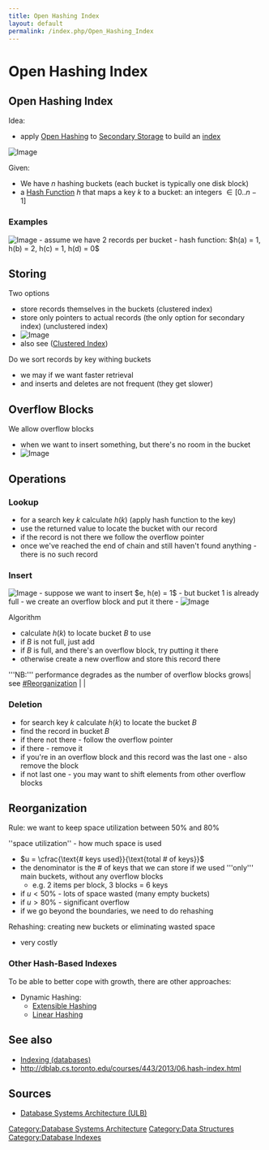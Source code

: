```yaml
---
title: Open Hashing Index
layout: default
permalink: /index.php/Open_Hashing_Index
---
```


# Open Hashing Index

## Open Hashing Index
Idea: 
- apply [Open Hashing](Hash_Tables) to [Secondary Storage](Secondary_Storage) to build an [index](Indexing_(databases))

<img src="https://raw.github.com/alexeygrigorev/wiki-figures/master/ulb/dbsa/ind/hash-idea.png" alt="Image">

Given:
- We have $n$ hashing buckets (each bucket is typically one disk block)
- a [Hash Function](Hash_Function) $h$ that maps a key $k$ to a bucket: an integers $\in [0 .. n - 1]$

### Examples
<img src="https://raw.github.com/alexeygrigorev/wiki-figures/master/ulb/dbsa/ind/hash-example.png" alt="Image">
- assume we have 2 records per bucket
- hash function: $h(a) = 1, h(b) = 2, h(c) = 1, h(d) = 0$


## Storing
Two options 
- store records themselves in the buckets (clustered index) 
- store only pointers to actual records (the only option for secondary index) (unclustered index)
- <img src="https://raw.github.com/alexeygrigorev/wiki-figures/master/ulb/dbsa/ind/hash-ways-to-store.png" alt="Image">
- also see ([Clustered Index](Indexing_(databases)#Clustered_Index))

Do we sort records by key withing buckets
- we may if we want faster retrieval
- and inserts and deletes are not frequent (they get slower)


## Overflow Blocks
We allow overflow blocks
- when we want to insert something, but there's no room in the bucket
- <img src="https://raw.github.com/alexeygrigorev/wiki-figures/master/ulb/dbsa/ind/hash-example-overflow.png" alt="Image">


## Operations
### Lookup
- for a search key $k$ calculate $h(k)$ (apply hash function to the key)
- use the returned value to locate the bucket with our record
- if the record is not there we follow the overflow pointer
- once we've reached the end of chain and still haven't found anything - there is no such record


### Insert
<img src="https://raw.github.com/alexeygrigorev/wiki-figures/master/ulb/dbsa/ind/hash-example.png" alt="Image">
- suppose we want to insert $e, h(e) = 1$
- but bucket 1 is already full 
- we create an overflow block and put it there 
- <img src="https://raw.github.com/alexeygrigorev/wiki-figures/master/ulb/dbsa/ind/hash-example-overflow.png" alt="Image">

Algorithm
- calculate $h(k)$ to locate bucket $B$ to use
- if $B$ is not full, just add
- if $B$ is full, and there's an overflow block, try putting it there
- otherwise create a new overflow and store this record there

'''NB:''' performance degrades as the number of overflow blocks grows|   see [#Reorganization](#Reorganization) | |
### Deletion
- for search key $k$ calculate $h(k)$ to locate the bucket $B$
- find the record in bucket $B$
- if there not there - follow the overflow pointer
- if there - remove it
- if you're in an overflow block and this record was the last one - also remove the block 
- if not last one - you may want to shift elements from other overflow blocks


## Reorganization
Rule: we want to keep space utilization between 50% and 80%

''space utilization'' - how much space is used
- $u = \cfrac{\text{# keys used}}{\text{total # of keys}}$
- the denominator is the # of keys that we can store if we used '''only''' main buckets, without any overflow blocks 
  - e.g. 2 items per block, 3 blocks = 6 keys
- if $u < 50\%$ - lots of space wasted (many empty buckets)
- if $u > 80\%$ - significant overflow
- if we go beyond the boundaries, we need to do rehashing 

Rehashing: creating new buckets or eliminating wasted space 
- very costly 


### Other Hash-Based Indexes
To be able to better cope with growth, there are other approaches:
- Dynamic Hashing:
  - [Extensible Hashing](Extensible_Hashing)
  - [Linear Hashing](Linear_Hashing)


## See also
- [Indexing (databases)](Indexing_(databases))
- http://dblab.cs.toronto.edu/courses/443/2013/06.hash-index.html


## Sources
- [Database Systems Architecture (ULB)](Database_Systems_Architecture_(ULB))

[Category:Database Systems Architecture](Category_Database_Systems_Architecture)
[Category:Data Structures](Category_Data_Structures)
[Category:Database Indexes](Category_Database_Indexes)